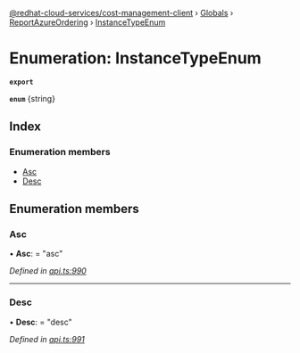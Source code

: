 [@redhat-cloud-services/cost-management-client](../README.md) › [Globals](../globals.md) › [ReportAzureOrdering](../modules/reportazureordering.md) › [InstanceTypeEnum](reportazureordering.instancetypeenum.md)

# Enumeration: InstanceTypeEnum

**`export`** 

**`enum`** {string}

## Index

### Enumeration members

* [Asc](reportazureordering.instancetypeenum.md#asc)
* [Desc](reportazureordering.instancetypeenum.md#desc)

## Enumeration members

###  Asc

• **Asc**: = "asc"

*Defined in [api.ts:990](https://github.com/RedHatInsights/javascript-clients/blob/master/packages/cost-management/api.ts#L990)*

___

###  Desc

• **Desc**: = "desc"

*Defined in [api.ts:991](https://github.com/RedHatInsights/javascript-clients/blob/master/packages/cost-management/api.ts#L991)*
